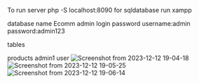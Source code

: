 To run server php -S localhost:8090 for sqldatabase run xampp

database name Ecomm admin login password username:admin password:admin123

tables

products
admin1
user
![Screenshot from 2023-12-12 19-04-18](https://github.com/avinash01123/ecomm/assets/133666975/48800aed-b4c1-418d-8ece-3a9672c6cfda)
![Screenshot from 2023-12-12 19-05-25](https://github.com/avinash01123/ecomm/assets/133666975/a5399dc9-3c76-40cd-9a60-bdafd3204e50)
![Screenshot from 2023-12-12 19-06-14](https://github.com/avinash01123/ecomm/assets/133666975/b58b1145-4dca-446a-9ee3-dceace0665e3)
